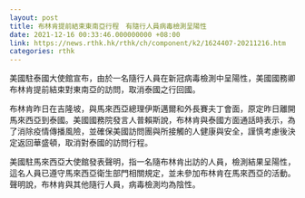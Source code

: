 ```yaml
---
layout: post
title: 布林肯提前結束東南亞行程　有隨行人員病毒檢測呈陽性
date: 2021-12-16 00:33:46.000000000 +08:00
link: https://news.rthk.hk/rthk/ch/component/k2/1624407-20211216.htm
categories: rthk
---
```


美國駐泰國大使館宣布，由於一名隨行人員在新冠病毒檢測中呈陽性，美國國務卿布林肯提前結束對東南亞的訪問，取消泰國之行回國。

布林肯昨日在吉隆坡，與馬來西亞總理伊斯邁爾和外長賽夫丁會面，原定昨日離開馬來西亞到泰國。美國國務院發言人普賴斯說，布林肯與泰國方面通話時表示，為了消除疫情傳播風險，並確保美國訪問團與所接觸的人健康與安全，謹慎考慮後決定返回華盛頓，取消對泰國的訪問行程。

美國駐馬來西亞大使館發表聲明，指一名隨布林肯出訪的人員，檢測結果呈陽性，這名人員已遵守馬來西亞衛生部門相關規定，並未參加布林肯在馬來西亞的活動。聲明說，布林肯與其他隨行人員，病毒檢測均為陰性。
